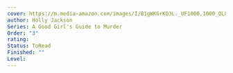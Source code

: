 ```yaml
---
cover: https://m.media-amazon.com/images/I/81gWKGrKQ3L._UF1000,1000_QL80_.jpg
author: Holly Jackson
Series: A Good Girl's Guide to Murder
Order: "3"
rating: 
Status: ToRead
Finished: ""
Level:
---
```








